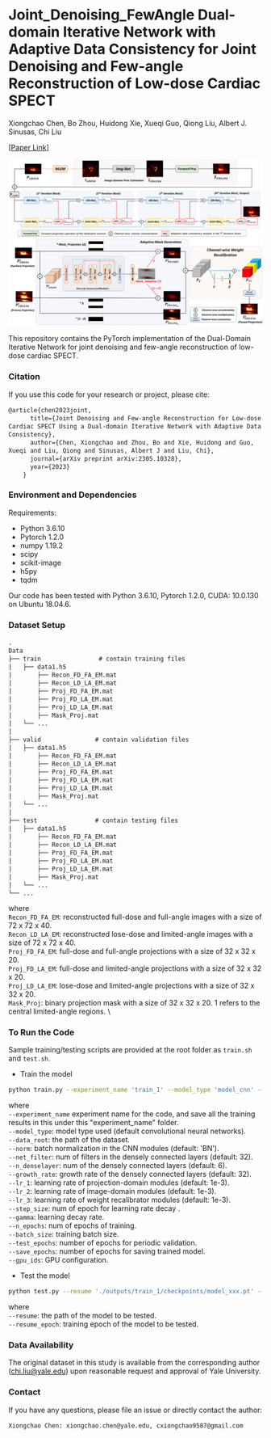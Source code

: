 # Joint_Denoising_FewAngle Dual-domain Iterative Network with Adaptive Data Consistency for Joint Denoising and Few-angle Reconstruction of Low-dose Cardiac SPECT

Xiongchao Chen, Bo Zhou, Huidong Xie, Xueqi Guo, Qiong Liu, Albert J. Sinusas, Chi Liu

[[Paper Link](https://arxiv.org/abs/2305.10328)]

![image](IMAGE/Overview.png)
![image](IMAGE/ADC.png)

This repository contains the PyTorch implementation of the Dual-Domain Iterative Network for joint denoising and few-angle reconstruction of low-dose cardiac SPECT.

### Citation
If you use this code for your research or project, please cite:

    @article{chen2023joint,
          title={Joint Denoising and Few-angle Reconstruction for Low-dose Cardiac SPECT Using a Dual-domain Iterative Network with Adaptive Data Consistency},
          author={Chen, Xiongchao and Zhou, Bo and Xie, Huidong and Guo, Xueqi and Liu, Qiong and Sinusas, Albert J and Liu, Chi},
          journal={arXiv preprint arXiv:2305.10328},
          year={2023}
        }


 ### Environment and Dependencies
 Requirements:
 * Python 3.6.10
 * Pytorch 1.2.0
 * numpy 1.19.2
 * scipy
 * scikit-image
 * h5py
 * tqdm

Our code has been tested with Python 3.6.10, Pytorch 1.2.0, CUDA: 10.0.130 on Ubuntu 18.04.6.

 ### Dataset Setup
    .
    Data
    ├── train                # contain training files
    |   ├── data1.h5
    |       ├── Recon_FD_FA_EM.mat  
    |       ├── Recon_LD_LA_EM.mat
    |       ├── Proj_FD_FA_EM.mat  
    |       ├── Proj_FD_LA_EM.mat
    |       ├── Proj_LD_LA_EM.mat
    |       ├── Mask_Proj.mat
    |   └── ...  
    | 
    ├── valid               # contain validation files
    |   ├── data1.h5
    |       ├── Recon_FD_FA_EM.mat  
    |       ├── Recon_LD_LA_EM.mat
    |       ├── Proj_FD_FA_EM.mat  
    |       ├── Proj_FD_LA_EM.mat
    |       ├── Proj_LD_LA_EM.mat
    |       ├── Mask_Proj.mat
    |   └── ...  
    |
    ├── test                # contain testing files
    |   ├── data1.h5
    |       ├── Recon_FD_FA_EM.mat  
    |       ├── Recon_LD_LA_EM.mat
    |       ├── Proj_FD_FA_EM.mat  
    |       ├── Proj_FD_LA_EM.mat
    |       ├── Proj_LD_LA_EM.mat
    |       ├── Mask_Proj.mat
    |   └── ...  
    └── ...  

where \
`Recon_FD_FA_EM`: reconstructed full-dose and full-angle images with a size of 72 x 72 x 40. \
`Recon_LD_LA_EM`: reconstructed lose-dose and limited-angle images with a size of 72 x 72 x 40. \
`Proj_FD_FA_EM`: full-dose and full-angle projections with a size of 32 x 32 x 20. \
`Proj_FD_LA_EM`: full-dose and limited-angle projections with a size of 32 x 32 x 20. \
`Proj_LD_LA_EM`: lose-dose and limited-angle projections with a size of 32 x 32 x 20. \
`Mask_Proj`: binary projection mask with a size of 32 x 32 x 20. 1 refers to the central limited-angle regions. \

### To Run the Code
Sample training/testing scripts are provided at the root folder as `train.sh` and `test.sh`.

- Train the model 
```bash
python train.py --experiment_name 'train_1' --model_type 'model_cnn' --data_root './' --norm 'BN' --net_filter 32 --n_denselayer 6 --growth_rate 32 --lr_1 1e-3 --lr_2 1e-3 --lr_3 1e-3 --step_size 1 --gamma 0.99 --n_epochs 200 --batch_size 1 --eval_epochs 5 --snapshot_epochs 5 --gpu_ids 0
```
where \
`--experiment_name` experiment name for the code, and save all the training results in this under this "experiment_name" folder. \
`--model_type`: model type used (default convolutional neural networks). \
`--data_root`: the path of the dataset. \
`--norm`: batch normalization in the CNN modules (default: 'BN'). \
`--net_filter`: num of filters in the densely connected layers (default: 32). \
`--n_denselayer`: num of the densely connected layers (default: 6). \
`--growth_rate`: growth rate of the densely connected layers (default: 32). \
`--lr_1`: learning rate of projection-domain modules (default: 1e-3). \
`--lr_2`: learning rate of image-domain modules (default: 1e-3). \
`--lr_3`: learning rate of weight recalibrator modules (default: 1e-3). \
`--step_size`: num of epoch for learning rate decay .\
`--gamma`: learning decay rate. \
`--n_epochs`: num of epochs of training. \
`--batch_size`: training batch size. \
`--test_epochs`: number of epochs for periodic validation. \
`--save_epochs`: number of epochs for saving trained model. \
`--gpu_ids`: GPU configuration.



- Test the model 
```bash
python test.py --resume './outputs/train_1/checkpoints/model_xxx.pt' --experiment_name 'test_1_xxx' --model_type 'model_cnn' --data_root '../' --norm 'BN' --net_filter 32 --n_denselayer 6 --growth_rate 32 --batch_size 1 --gpu_ids 0
```
where \
`--resume`: the path of the model to be tested. \
`--resume_epoch`: training epoch of the model to be tested. 

### Data Availability
The original dataset in this study is available from the corresponding author (chi.liu@yale.edu) upon reasonable request and approval of Yale University. 

### Contact 
If you have any questions, please file an issue or directly contact the author:
```
Xiongchao Chen: xiongchao.chen@yale.edu, cxiongchao9587@gmail.com
```
